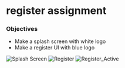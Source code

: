 <h1>register assignment</h1>

<h3>Objectives</h3>

<ul>
    <li>Make a splash screen with <a link="">white logo</a></li>
    <li>Make a register UI with <a link="">blue logo</a></li>
</ul>

<img scr="" alt="Splash Screen"/>
<img scr="" alt="Register"/>
<img scr="" alt="Register_Active"/>



